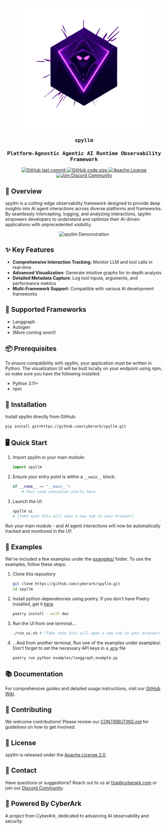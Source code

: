 <p align="center">
    <img src="resources/logo.png" alt="spyllm - AI Agent Observability Platform" width="400"/>
</p>
<h3 align="center" style="font-family: 'Fira Mono', Monospace;">spyllm</h3>
<h3 align="center" style="font-family: 'Fira Mono', Monospace;">Platform-Agnostic Agentic AI Runtime Observability Framework</h3>

<p align="center">
    <a href="https://github.com/cyberark/spyllm/commits/main">
        <img alt="GitHub last commit" src="https://img.shields.io/github/last-commit/cyberark/spyllm">
    </a>
    <a href="https://github.com/cyberark/spyllm">
        <img alt="GitHub code size" src="https://img.shields.io/github/languages/code-size/cyberark/spyllm">
    </a>
    <a href="https://github.com/cyberark/spyllm/blob/master/LICENSE">
        <img alt="Apache License" src="https://img.shields.io/github/license/cyberark/spyllm">
    </a>
    <a href="https://discord.gg/Zt297RAK">
        <img alt="Join Discord Community" src="https://img.shields.io/discord/1330486843938177157">
    </a>
</p>

## 🌟 Overview

spyllm is a cutting-edge observability framework designed to provide deep insights into AI agent interactions across diverse platforms and frameworks. By seamlessly intercepting, logging, and analyzing interactions, spyllm empowers developers to understand and optimize their AI-driven applications with unprecedented visibility.

<p align="center">
    <img src="resources/spyllm.gif" alt="spyllm Demonstration" width="800"/>
</p>

## ✨ Key Features

- **Comprehensive Interaction Tracking**: Monitor LLM and tool calls in real-time
- **Advanced Visualization**: Generate intuitive graphs for in-depth analysis
- **Detailed Metadata Capture**: Log tool inputs, arguments, and performance metrics
- **Multi-Framework Support**: Compatible with various AI development frameworks

## 🚀 Supported Frameworks

- Langgraph
- Autogen
- (More coming soon!)

## 📦 Prerequisites
To ensure compatibility with spyllm, your application must be written in Python. The visualization UI will be built locally on your endpoint using npm,
so make sure you have the following installed:

- Python 3.11+
- npm

## 🔧 Installation

Install spyllm directly from GitHub:

```bash
pip install git+https://github.com/cyberark/spyllm.git
```

## 🖥️ Quick Start

1. Import spyllm in your main module:
   ```python
   import spyllm
   ```

2. Ensure your entry point is within a `__main__` block:
   ```python
   if __name__ == "__main__":
       # Your code execution starts here
   ```

3. Launch the UI:
   ```bash
   spyllm ui
   # (Take note this will open a new tab in your browser)
   ```

Run your main module - and AI agent interactions will now be automatically tracked and monitored in the UI!

## 📌 Examples
We've included a few examples under the [examples/](https://github.com/cyberark/spyllm/tree/main/examples) folder.
To use the examples, follow these steps:

1. Clone this repository
   ```bash
   git clone https://github.com/cyberark/spyllm.git
   cd spyllm
   ```
   
2. Install python dependencies using poetry. If you don't have Poetry installed, get it [here](https://python-poetry.org/)
   ```bash
   poetry install --with dev
   ```

3. Run the UI from one terminal...
   ```bash
   ./run_ui.sh # (Take note this will open a new tab in your browser)
   ```

4. ...And from another terminal, Run one of the examples under examples/. Don't forget to set the necessary API keys in a [.env](https://pypi.org/project/python-dotenv/) file
   ```bash
   poetry run python examples/langgraph_example.py
   ```

## 📚 Documentation

For comprehensive guides and detailed usage instructions, visit our [GitHub Wiki](https://github.com/cyberark/spyllm/wiki).

## 🤝 Contributing

We welcome contributions! Please review our [CONTRIBUTING.md](https://github.com/cyberark/spyllm/blob/main/CONTRIBUTING.md) for guidelines on how to get involved.

## 📄 License

spyllm is released under the [Apache License 2.0](https://www.apache.org/licenses/LICENSE-2.0).

## 📧 Contact

Have questions or suggestions? Reach out to us at [fzai@cyberark.com](mailto:fzai@cyberark.com) or join our [Discord Community](https://discord.gg/Zt297RAK).

## 🌈 Powered By CyberArk

A project from CyberArk, dedicated to advancing AI observability and security.
